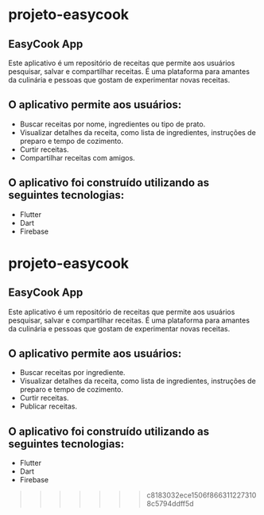 # projeto-easycook

## EasyCook App
Este aplicativo é um repositório de receitas que permite aos usuários pesquisar, salvar e compartilhar receitas. É uma plataforma para amantes da culinária e pessoas que gostam de experimentar novas receitas.

## O aplicativo permite aos usuários:

* Buscar receitas por nome, ingredientes ou tipo de prato.
* Visualizar detalhes da receita, como lista de ingredientes, instruções de preparo e tempo de cozimento.
* Curtir receitas.
* Compartilhar receitas com amigos.

## O aplicativo foi construído utilizando as seguintes tecnologias:

* Flutter
* Dart
* Firebase
# projeto-easycook

## EasyCook App
Este aplicativo é um repositório de receitas que permite aos usuários pesquisar, salvar e compartilhar receitas. É uma plataforma para amantes da culinária e pessoas que gostam de experimentar novas receitas.

## O aplicativo permite aos usuários:

* Buscar receitas por ingrediente.
* Visualizar detalhes da receita, como lista de ingredientes, instruções de preparo e tempo de cozimento.
* Curtir receitas.
* Publicar receitas.

## O aplicativo foi construído utilizando as seguintes tecnologias:

* Flutter
* Dart
* Firebase
>>>>>>> c8183032ece1506f8663112273108c5794ddff5d
